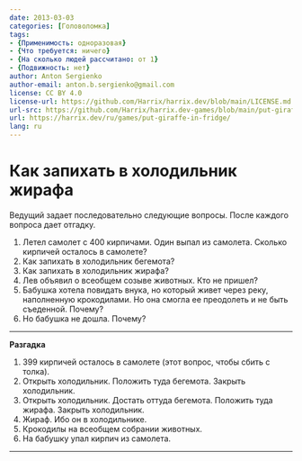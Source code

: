 ```yaml
---
date: 2013-03-03
categories: [Головоломка]
tags:
- {Применимость: одноразовая}
- {Что требуется: ничего}
- {На сколько людей рассчитано: от 1}
- {Подвижность: нет}
author: Anton Sergienko
author-email: anton.b.sergienko@gmail.com
license: CC BY 4.0
license-url: https://github.com/Harrix/harrix.dev/blob/main/LICENSE.md
url-src: https://github.com/Harrix/harrix.dev-games/blob/main/put-giraffe-in-fridge/put-giraffe-in-fridge.md
url: https://harrix.dev/ru/games/put-giraffe-in-fridge/
lang: ru
---
```


# Как запихать в холодильник жирафа

Ведущий задает последовательно следующие вопросы. После каждого вопроса дает отгадку.

1. Летел самолет с 400 кирпичами. Один выпал из самолета. Сколько кирпичей осталось в самолете?
2. Как запихать в холодильник бегемота?
3. Как запихать в холодильник жирафа?
4. Лев объявил о всеобщем созыве животных. Кто не пришел?
5. Бабушка хотела повидать внука, но который живет через реку, наполненную крокодилами. Но она смогла ее преодолеть и не быть съеденной. Почему?
6. Но бабушка не дошла. Почему?

---

**Разгадка** <!-- !details -->

1. 399 кирпичей осталось в самолете (этот вопрос, чтобы сбить с толка).
2. Открыть холодильник. Положить туда бегемота. Закрыть холодильник.
3. Открыть холодильник. Достать оттуда бегемота. Положить туда жирафа. Закрыть холодильник.
4. Жираф. Ибо он в холодильнике.
5. Крокодилы на всеобщем собрании животных.
6. На бабушку упал кирпич из самолета.

---
